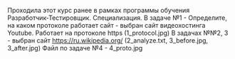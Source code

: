 Проходила этот курс ранее в рамках программы обучения Разработчик-Тестировщик. Специализация.
В задаче №1 - Определите, на каком протоколе работает сайт - выбран сайт видеохостинга Youtube. Работает на протоколе https (1_protocol.jpg)
В задачах №№2, 3 - выбран сайт https://ru.wikipedia.org/ (2_analyze.txt, 3_before.jpg, 3_after.jpg)
Файл по задаче №4 - 4_proto.jpg
